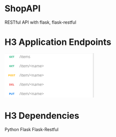 # ShopAPI
RESTful API with flask, flask-restful

# H3 Application Endpoints
![Application Endpoints](https://raw.githubusercontent.com/MutluhanB/ShopAPI/master/endpoints.png)


# H3 Dependencies
Python
Flask
Flask-Restful
